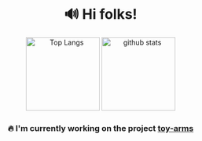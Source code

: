 <div align="center">
  
# 🔊 Hi folks!

<p align="center"> 
  <img alt="Top Langs" height="150px" src="https://github-readme-stats-kg79mk5zj-s3pt3mb3r.vercel.app/api?username=s3pt3mb3r&show_icons=true&theme=dracula&count_private=true&border_color=574666" />
  <img alt="github stats" height="150px" src="https://github-readme-stats-kg79mk5zj-s3pt3mb3r.vercel.app/api/top-langs/?username=s3pt3mb3r&layout=compact&theme=dracula&border_color=574666" />
</p>
  
### 🔥 I'm currently working on the project **[toy-arms](https://github.com/s3pt3mb3r/toy-arms)**
  
</div>
